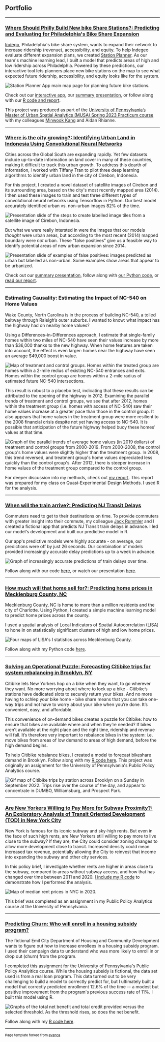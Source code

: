 ## Portfolio
---
### [Where Should Philly Build New bike Share Stations?: Predicting and Evaluating for Philadelphia's Bike Share Expansion]( https://indegoexpansion.web.app/)

[Indego](https://www.rideindego.com/), Philadelphia's bike share system, wants to expand their network to increase ridership (revenue), accessibility, and equity. To help Indegeo evaluate different expansion plans, we created [Station Planner](https://indegoexpansion.web.app/). As our team's machine learning lead, I built a model that predicts areas of high and low ridership across Philadelphia.  Powered by these predictions, our interactive tool lets planners place new bike stations on the map to see what expected future ridership, accessibility, and equity looks like for the system. 

<img src="images/practicum/app_screenshot_2.png?raw=true" alt="Station Planner App main map page for planning future bike stations."/>

Check out our [interactive app](https://indegoexpansion.web.app/), our [summary presentation](https://indegoexpansion.web.app/about), or follow along with our [R code and report](https://indegoexpansion.web.app/html/Final_Presentation.html).

This project was produced as part of the [University of Pennsylvania’s Master of Urban Spatial Analytics (MUSA) Spring 2023 Practicum course](https://pennmusa.github.io/MUSA_801.io/) with my colleagues [Minwook Kang](https://mintheworld.com/) and Aidan Rhianne.

---
### [Where is the city growing?: Identifying Urban Land in Indonesia Using Convolutional Neural Networks](https://rebekahadams.com/pdf/adams-tran-urban-expansion-pres.pdf)
Cities across the Global South are expanding rapidly. Yet few datasets include up-to-date information on land cover in many of these countries, making it difficult to track this urban growth. To address this dearth of information, I worked with Tiffany Tran to pilot three deep learning algorithms to identify urban land in the city of Cirebon, Indonesia.

For this project, I created a novel dataset of satellite images of Cirebon and its surrounding area, based on the city's most recently mapped area (2014). I then used these images to train and test three different types of convolutional neural networks using Tensorflow in Python. Our best model accurately identified urban vs. non-urban images 82% of the time. 

<img src="images/remote_sensing/data_creation.png?raw=true" alt="Presentation slide of the steps to create labelled image tiles from a satellite image of Cirebon, Indonesia."/>

But what we were really intersted in were the images that our models *thought* were urban areas, but according to the most recent (2014) mapped boundary were *not* urban. These "false positives" give us a feasible way to identify potential areas of new urban expansion since 2014. 

<img src="images/remote_sensing/false_positives.png?raw=true" alt="Presentation slide of examples of false positives: images predicted as urban but labelled as non-urban. Some examples show areas that appear to be urbanized."/>

Check out our [summary presentation](https://rebekahadams.com/pdf/adams-tran-urban-expansion-pres.pdf), follow along with [our Python code](https://github.com/rradams/MUSA650_RemoteSensing_Final), or [read our report](https://rebekahadams.com/pdf/adams-tran-urban-expansion-report.pdf).

---
### Estimating Causality: Estimating the Impact of NC-540 on Home Values
Wake County, North Carolina is in the process of building NC-540, a tolled beltway through Raleigh’s outer suburbs. I wanted to know: what impact has the highway had on nearby home values? 

Using a Differences-in-Differences approach, I estimate that single-family homes within two miles of NC-540 have seen their values increase by more than $36,000 thanks to the new highway. When home features are taken into account, the effect is even larger: homes near the highway have seen an average $49,000 boost in value.

<img src="images/exp_design/control_v_treatment_tiled.png?raw=true" alt="Map of treatment and control groups. Homes within the treated group are homes within a 2-mile redius of existing NC-540 entrances and exits. Homes within the control group are homes within a 2-mile radius of estimated future NC-540 intersections."/>

This result is robust to a placebo test, indicating that these results can be attributed to the opening of the highway in 2012. Examining the parallel trends of treatment and control groups, we see that after 2012, homes within the treatment group (i.e. homes with access of NC-540) saw their home values increase at a greater pace than those in the control group. It also appears that home values in the treatment group were more resilient to the 2008 financial crisis despite not yet having access to NC-540. It is possible that anticipation of the future highway helped buoy these homes' values at that time.

<img src="images/exp_design/NC540_Parallel_Trends.png?raw=true" alt="Graph of the parallel trends of average home values (in 2019 dollars) of treatment and control groups from 2000-2019. From 2000-2008, the control group's home values were slightly higher than the treatment group. In 2008, this trend reversed, and treatment group's home values depreciated less quickly than the control group's. After 2012, there is steeper increase in home values of the treatment group compared to the control group."/>

For deeper discussion into my methods, check out [my report](https://rebekahadams.com/pdf/Adams_DID_report.pdf). This report was prepared for my class on Quasi-Experimental Design Methods. I used R for the analysis.

---
### [When will the train arrive?: Predicting NJ Transit Delays](https://rradams.github.io/adams_rummler_MUSA508_final/Adams_Rummler_508_Final.html)
Commuters need to get to their destinations on time. To provide commuters with greater insight into their commute, my colleague [Jack Rummler](https://jtrummler.xyz/) and I created a fictional app that predicts NJ Transit train delays in advance. I led our model's development and built our predictive model in R.

Our app's predictive models were highly accurate - on average, our predictions were off by just 26 seconds. Our combination of models provided increasingly accurate delay predictions up to a week in advance.

<img src="images/njtransit/models_mae_line.png?raw=true" alt="Graph of increasingly accurate predictions of train delays over time."/>

Follow along with our code [here](https://rradams.github.io/adams_rummler_MUSA508_final/Adams_Rummler_508_Final.html), or watch our presentation [here](https://www.youtube.com/watch?v=vrF7Rini-4M).

---
### [How much will that home sell for?: Predicting home prices in Mecklenburg County, NC](https://rebekahadams.com/htmls/charlotte_home_prices.html)
Mecklenburg County, NC is home to more than a million residents and the city of Charlotte. Using Python, I created a simple machine learning model to predict home prices across the county.

I used a spatial analysis of Local Indicators of Spatial Autocorrelation (LISA) to hone in on statistically significant clusters of high and low home prices.

<img src="images/charlotte/mecklenburg_LISA.png?raw=true" alt="Four maps of LISA's I statistics across Mecklenburg County."/>

Follow along with my Python code [here](https://rebekahadams.com/htmls/charlotte_home_prices.html).

---
### [Solving an Operational Puzzle: Forecasting Citibike trips for system rebalancing in Brooklyn, NY](https://rebekahadams.com/htmls/Adams_BikeshareHW5_v2.html)
Citibike lets New Yorkers hop on a bike when they want, to go wherever they want. No more worrying about where to lock up a bike - Citibike’s stations have dedicated slots to securely return your bikes. And no more having to schlep your bike home - bike share means that you can take one-way trips and not have to worry about your bike when you’re done. It’s convenient, easy, and affordable.

This convenience of on-demand bikes creates a puzzle for Citibike: how to ensure that bikes are available where and when they’re needed? If bikes aren’t available at the right place and the right time, ridership and revenue will fall. It’s therefore very important to rebalance bikes in the system: i.e. move bikes from areas of low demand to areas of high demand, before the high demand begins.

To help Citibike rebalance bikes, I created a model to forecast bikeshare demand in Brooklyn. Follow along with my [R code here](https://rebekahadams.com/htmls/Adams_BikeshareHW5_v2.html). This project was originally an assignment for the University of Pennsylvania's Public Policy Analytics course.

<img src="images/Citibike/bk_citibike_trips.gif?raw=true" alt="Gif map of Citibike trips by station across Brooklyn on a Sunday in September 2022. Trips rise over the course of the day, and appear to concentrate in DUMBO, Williamsburg, and Prospect Park."/>

---
### [Are New Yorkers Willing to Pay More for Subway Proximity?: An Exploratory Analysis of Transit Oriented Development (TOD) in New York City](https://rebekahadams.com/htmls/NYC_TOD_study.html)

New York is famous for its iconic subway and sky-high rents. But even in the face of such high rents, are New Yorkers still willing to pay more to live close to the subway? If they are, the City could consider zoning changes to allow more development close to transit. Increased density could mean increased tax revenue, potentially allowing the City to reinvest that income into expanding the subway and other city services.

In this policy brief, I investigate whether rents are higher in areas close to the subway, compared to areas without subway access, and how that has changed over time between 2011 and 2020. [I include my R code](https://rebekahadams.com/htmls/NYC_TOD_study.html) to demonstrate how I performed the analysis.

<img src="images/NYC_TOD/NYC_TOD.png?raw=true" alt="Map of median rent prices in NYC in 2020."/>

This brief was completed as an assignment in my Public Policy Analytics course at the University of Pennsylvania.

---
### [Predicting Churn: Who will enroll in a housing subsidy program?](https://rebekahadams.com/htmls/RAdams_churn.html)
The fictional Emil City Department of Housing and Community Development wants to figure out how to increase enrollees in a housing subsidy program. I used their campaign data to understand who was more likely to enroll in or drop out (churn) from the program.

I completed this assignment for the University of Pennsylvania's Public Policy Analyitics course. While the housing subsidy is fictional, the data set used is from a real loan program. This data turned out to be very challenging to build a model to correctly predict for, but I ultimately built a model that correctly predicted enrollment 12.6% of the time -- a modest but positive improvement from the program's previous success rate of 11%. I built this model using R.

<img src="images/churn/thresholds.png?raw=true" alt="Graphs of the total net benefit and total credit provided versus the selected threshold. As the threshold rises, so does the net benefit."/>

Follow along with my [R code here](https://rebekahadams.com/htmls/RAdams_churn.html).

---
<p style="font-size:11px">Page template forked from <a href="https://github.com/evanca/quick-portfolio">evanca</a></p>
<!-- Remove above link if you don't want to attibute -->

